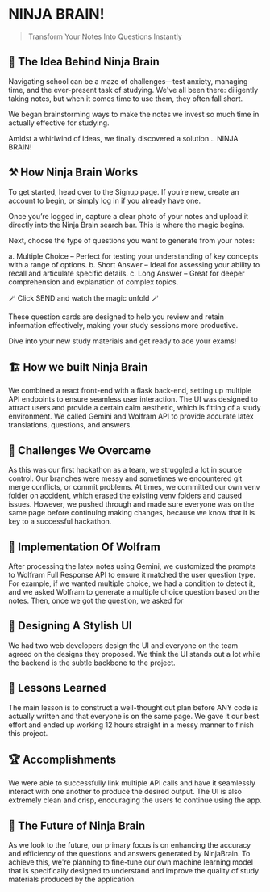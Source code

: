 # NINJA BRAIN!

> Transform Your Notes Into Questions Instantly


## 🥷 The Idea Behind Ninja Brain

Navigating school can be a maze of challenges—test anxiety, managing time, and the ever-present task of studying. We've all been there: diligently taking notes, but when it comes time to use them, they often fall short.

We began brainstorming ways to make the notes we invest so much time in actually effective for studying.

Amidst a whirlwind of ideas, we finally discovered a solution... NINJA BRAIN!

## ⚒️ How Ninja Brain Works 

To get started, head over to the Signup page. If you’re new, create an account to begin, or simply log in if you already have one.

Once you’re logged in, capture a clear photo of your notes and upload it directly into the Ninja Brain search bar. This is where the magic begins.

Next, choose the type of questions you want to generate from your notes:

a. Multiple Choice – Perfect for testing your understanding of key concepts with a range of options.
b. Short Answer – Ideal for assessing your ability to recall and articulate specific details.
c. Long Answer – Great for deeper comprehension and explanation of complex topics.

🪄 Click SEND and watch the magic unfold 🪄

These question cards are designed to help you review and retain information effectively, making your study sessions more productive.

Dive into your new study materials and get ready to ace your exams!


## 🏗️ How we built Ninja Brain 

We combined a react front-end with a flask back-end, setting up multiple API endpoints to ensure seamless user interaction. The UI was designed to attract users and provide a certain calm aesthetic, which is fitting of a study environment. We called Gemini and Wolfram API to provide accurate latex translations, questions, and answers.

## 🧠 Challenges We Overcame

As this was our first hackathon as a team, we struggled a lot in source control. Our branches were messy and sometimes we encountered git merge conflicts, or commit problems. At times, we committed our own venv folder on accident, which erased the existing venv folders and caused issues. However, we pushed through and made sure everyone was on the same page before continuing making changes, because we know that it is key to a successful hackathon.

## 🐺 Implementation Of Wolfram
After processing the latex notes using Gemini, we customized the prompts to Wolfram Full Response API to ensure it matched the user question type. For example, if we wanted multiple choice, we had a condition to detect it, and we asked Wolfram to generate a multiple choice question based on the notes. Then, once we got the question, we asked for 

## 🎨 Designing A Stylish UI
We had two web developers design the UI and everyone on the team agreed on the designs they proposed. We think the UI stands out a lot while the backend is the subtle backbone to the project.

## 🚀 Lessons Learned 
The main lesson is to construct a well-thought out plan before ANY code is actually written and that everyone is on the same page. We gave it our best effort and ended up working 12 hours straight in a messy manner to finish this project.

## 🏆 Accomplishments 
We were able to successfully link multiple API calls and have it seamlessly interact with one another to produce the desired output. The UI is also extremely clean and crisp, encouraging the users to continue using the app.

## 🌟 The Future of Ninja Brain 
As we look to the future, our primary focus is on enhancing the accuracy and efficiency of the questions and answers generated by NinjaBrain. To achieve this, we're planning to fine-tune our own machine learning model that is specifically designed to understand and improve the quality of study materials produced by the application.



